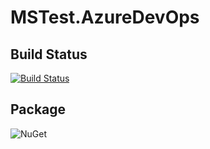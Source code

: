 # MSTest.AzureDevOps

## Build Status
[![Build Status](https://dev.azure.com/l3oferreira/GitHub/_apis/build/status/GitHub-ASP.NET%20Core-CI)](https://dev.azure.com/l3oferreira/GitHub/_build/latest?definitionId=22)

## Package
![NuGet](https://img.shields.io/nuget/v/l3oferreira.MSTest.AzureDevOps.svg)
